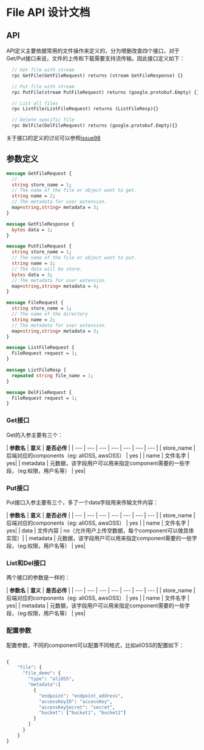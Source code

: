 # File API 设计文档

## API

API定义主要依据常用的文件操作来定义的，分为增删改查四个接口，对于Get/Put接口来说，文件的上传和下载需要支持流传输。因此接口定义如下：

```protobuf
  // Get file with stream
  rpc GetFile(GetFileRequest) returns (stream GetFileResponse) {}

  // Put file with stream
  rpc PutFile(stream PutFileRequest) returns (google.protobuf.Empty) {}

  // List all files
  rpc ListFile(ListFileRequest) returns (ListFileResp){}

  // Delete specific file
  rpc DelFile(DelFileRequest) returns (google.protobuf.Empty){}
```

关于接口的定义的讨论可以参照[issue98](https://github.com/mosn/layotto/issues/98)


## 参数定义


```protobuf
message GetFileRequest {
  //
  string store_name = 1;
  // The name of the file or object want to get.
  string name = 2;
  // The metadata for user extension.
  map<string,string> metadata = 3;
}

message GetFileResponse {
  bytes data = 1;
}

message PutFileRequest {
  string store_name = 1;
  // The name of the file or object want to put.
  string name = 2;
  // The data will be store.
  bytes data = 3;
  // The metadata for user extension.
  map<string,string> metadata = 4;
}

message FileRequest {
  string store_name = 1;
  // The name of the directory
  string name = 2;
  // The metadata for user extension.
  map<string,string> metadata = 3;
}

message ListFileRequest {
  FileRequest request = 1;
}

message ListFileResp {
  repeated string file_name = 1;
}

message DelFileRequest {
  FileRequest request = 1;
}
```

### Get接口

Get的入参主要有三个：

| **参数名** | **意义** | **是否必传** |
| --- | --- | --- | --- | --- | --- | --- |
| store_name | 后端对应的components（eg: aliOSS, awsOSS） | yes |
| name | 文件名字 | yes|
| metadata | 元数据，该字段用户可以用来指定component需要的一些字段，（eg:权限，用户名等） | yes|

### Put接口

Put接口入参主要有三个，多了一个data字段用来传输文件内容：

| **参数名** | **意义** | **是否必传** |
| --- | --- | --- | --- | --- | --- | --- |
| store_name | 后端对应的components（eg: aliOSS, awsOSS） | yes |
| name | 文件名字 | yes|
| data | 文件内容 | no（允许用户上传空数据，每个component可以做具体实现）|
| metadata | 元数据，该字段用户可以用来指定component需要的一些字段，（eg:权限，用户名等） | yes|


### List和Del接口

两个接口的参数是一样的：

| **参数名** | **意义** | **是否必传** |
| --- | --- | --- | --- | --- | --- | --- |
| store_name | 后端对应的components（eg: aliOSS, awsOSS） | yes |
| name | 文件名字 | yes|
| metadata | 元数据，该字段用户可以用来指定component需要的一些字段，（eg:权限，用户名等） | yes|

### 配置参数

配置参数，不同的component可以配置不同格式，比如aliOSS的配置如下：

```protobuf

{
    "file": {
      "file_demo": {
        "type": "aliOSS",
        "metadata":[
          {
            "endpoint": "endpoint_address",
            "accessKeyID": "accessKey",
            "accessKeySecret": "secret",
            "bucket": ["bucket1", "bucket2"]
          }
        ]
      }
    }
}

```